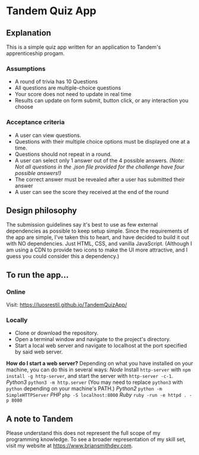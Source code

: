 # Tandem Quiz App

## Explanation

This is a simple quiz app written for an application to Tandem's apprenticeship progam.

### Assumptions

- A round of trivia has 10 Questions
- All questions are multiple-choice questions
- Your score does not need to update in real time
- Results can update on form submit, button click, or any interaction you choose

### Acceptance criteria

- A user can view questions.
- Questions with their multiple choice options must be displayed one at a time.
- Questions should not repeat in a round.
- A user can select only 1 answer out of the 4 possible answers. _(Note: Not all questions in the .json file provided for the challenge have four possible answers!)_
- The correct answer must be revealed after a user has submitted their answer
- A user can see the score they received at the end of the round

## Design philosophy

The submission guidelines say it's best to use as few external dependencies as possible to keep setup simple. Since the requirements of the app are simple, I've taken this to heart, and have decided to build it out with NO dependencies. Just HTML, CSS, and vanilla JavaScript. (Although I am using a CDN to provide two icons to make the UI more attractive, and I guess you could consider this a dependency.)

## To run the app...

### Online

Visit: https://luosrestil.github.io/TandemQuizApp/

### Locally

- Clone or download the repository.
- Open a terminal window and navigate to the project's directory.
- Start a local web server and navigate to localhost at the port specified by said web server.

**How do I start a web server?**
Depending on what you have installed on your machine, you can do this in several ways:
_Node_
Install `http-server` with `npm install -g http-server`, and start the server with `http-server -c-1`.
_Python3_
`python3 -m http.server` (You may need to replace `python3` with `python` depending on your machine's PATH.)
_Python2_
`python -m SimpleHTTPServer`
_PHP_
`php -S localhost:8000`
_Ruby_
`ruby -run -e httpd . -p 8080`

## A note to Tandem

Please understand this does not represent the full scope of my programming knowledge. To see a broader representation of my skill set, visit my website at https://www.briansmithdev.com.
